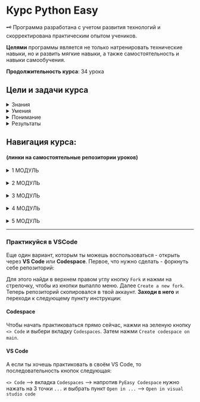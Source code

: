 # Курс Python Easy

<aside>
  
  🗝️ Программа разработана с учетом развития технологий и скорректирована практическим опытом учеников.
  
**Целями** программы является не только натренировать технические навыки, но и развить мягкие навыки, а также самостоятельность и навыки самообучения.

**Продолжительность курса**: 34 урока

</aside>

## Цели и задачи курса

<details>
<summary>Знания</summary>
  
  - Базовый и углубленный синтаксис языка Python;
  - Структуры данных;
  - Принципы личной эффективности;
  - Представление о фракталах и последовательностях;

</details>

<details>
<summary>Умения</summary>
  
  - Декомпозировать и технически спланировать проект;
  - Реализовать идею при помощи python;
  - Увеличивать свою продуктивность;
  - Не отвлекаясь, концентрироваться на задаче;
  - Работать с датами, временем и графикой;
  - Шифровать и расшифровывать данные;
  - Создавать презентации по проекту;

</details>

<details>
<summary>Понимание</summary>
  
  - Структуры данных;
  - Базовые алгоритмы;
  - Виды графики и как с ней работать в Python
  - Механизмы разработки 2D-игр;
  - Структуру презентаций;

</details>

<details>
<summary>Результаты</summary>
  
  - 4 консольных проекта;
  - 1 полноценная 2D-игру;
  - Презентация 2D-игры;

</details>

## Навигация курса:
#### (линки на самостоятельные репозитории уроков)

<details>
<summary>1 МОДУЛЬ</summary>

  - 1 урок. [Функции и вывод данных](https://github.com/Codynodycom/python-easy-m1-l1)
  - 2 урок. [Переменные и типы данных](https://github.com/Codynodycom/python-easy-m1-l2)
  - 3 урок. [Строки](https://github.com/Codynodycom/python-easy-m1-l3)
  - 4 урок. [Методы строк](https://github.com/Codynodycom/python-easy-m1-l4)
  - 5 урок. [Логический тип. Логические выражения и операторы](https://github.com/Codynodycom/python-easy-m1-l5)
  - 6 урок. [Условный оператор](https://github.com/Codynodycom/python-easy-m1-l6)
  - 7 урок. [Практикум по решению задач](https://github.com/Codynodycom/python-easy-m1-l7)
  - 8 урок. [🚀 **Проект Калькулятор**](https://github.com/Codynodycom/python-easy-m1-l8)
  - 9 урок. [Github](https://github.com/Codynodycom/python-easy-m1-l9)
  - 10 урок. [Челлендж](https://github.com/Codynodycom/python-easy-m1-l10)

</details>

<br>

<details>
<summary>2 МОДУЛЬ</summary>

Добавить элемент
  - 11 урок. [Цикл while](https://github.com/Codynodycom/python-easy-m2-l11)
  - 12 урок. [Цикл for](https://github.com/Codynodycom/python-easy-m2-l12)
  - 13 урок. [Практикум по решению задач с циклами](https://github.com/Codynodycom/python-easy-m2-l13)
  - 14 урок. [Функции](https://github.com/Codynodycom/python-easy-m2-l14)
  - 15 урок. [Практикум по решению задач с функциями](https://github.com/Codynodycom/python-easy-m2-l15)
  - 16 урок. [🚀 Проект **Консольный бот**. Часть 1](https://github.com/Codynodycom/python-easy-m2-l16)
  - 17 урок. [🚀 Проект **Консольный бот**. Часть 2](https://github.com/Codynodycom/python-easy-m2-l17)

</details>

<br>

<details>
<summary>3 МОДУЛЬ</summary>

  - 18 урок. Алгоритмы шифрования
  - 19 урок. Углубленная работа со строками
  - 20 урок. 🚀 **Проект Дешефратор**

</details>

<br>

<details>
<summary>4 МОДУЛЬ</summary>

  - 21 урок. Встроенные модули random, time, datetime
  - 22 урок. PEP/ZEN. Оптимизация кода. Ревью (обзор проектов)
  - 23 урок. Графика в python. модуль turtle
  - 24 урок. Списки
  - 25 урок. Списки: Продолжение
  - 26 урок. 🚀 **Игра Снеговик**. Часть 1
  - 27 урок. 🚀 **Игра Снеговик**. Часть 2

</details>

<br>

<details>
<summary>5 МОДУЛЬ</summary>

  - 28 урок. Знакомство с pygame
  - 29 урок. 🚀 **Игра Лабиринт**. Часть 1
  - 30 урок. 🚀 **Игра Лабиринт**. Часть 2
  - 31 урок. 🚀 **Игра Лабиринт**. Часть 3
  - 32 урок. Презентация и защита проектов
  - 33 урок. **Workshop**: голосовой помощник
  - 34 урок. Итоги курса

</details>

<hr>

### Практикуйся в VSCode

Еще один вариант, которым ты можешь воспользоваться - открыть через **VS Code** или **Codespace**. Первое, что нужно сделать - форкнуть себе репозиторий:

Для этого найди в верхнем правом углу кнопку `Fork` и нажми на стрелочку, чтобы из кнопки выпалло меню. Далее `Create a new fork`. Теперь репозиторий скопировался в твой аккаунт. **Заходи в него** и переходи к следующему пункту инструкции:

#### Codespace

Чтобы начать практиковаться прямо сейчас, нажми на зеленую кнопку `<> Code` и выбери вкладку `Codespaces`. Затем нажми `Create codespace on main`.

#### VS Code

А если ты хочешь практиковать в своём VS Code, то последовательность кнопок следующая:

`<> Code` --> вкладка `Codespaces` --> напротив `PyEasy Codespace` нужно нажать на 3 точки `...` и выбрать пункт `Open in ...` --> `Open in visual studio code`


